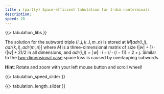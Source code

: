 ```yaml
---
title : (partly) Space-efficient tabulation for 3-dim nonterminals
description:
speed: 20
---
```


{{> tabulation_libs }}

The solution for the subword triple $(i..j,k..l,m..n)$ is stored at $M[adr(i,j),adr(k,l),adr(m,n)]$ where $M$ is a three-dimensional matrix of size $(|w|+1)\cdot(|w|+2) / 2$ in all dimensions, and $adr(i,j) = |w|\cdot i - (i\cdot(i-1)) \div 2 + j$. Similar to the [two-dimensional case](/tabulation_2dim_triangular) space loss is caused by overlapping subwords.

**Hint**: Rotate and zoom with your left mouse button and scroll wheel!


{{> tabulation_speed_slider }}

{{> tabulation_length_slider }}

<script>
Tabulation.prototype.adr = function(i,j) {
	//console.log(i + "," + j + " -> " + (this.len*i - Math.floor((i*(i-1)) / 2) + j));
	return this.len*i - Math.floor((i*(i-1)) / 2) + j;
}

Tabulation.prototype.solve = function(x1,x2,x3,x4,x5,x6,c) {
	this.addCubeDelayed(this.adr(x1,x2), this.adr(x3,x4), this.adr(x5,x6), c);
}

Tabulation.prototype.fill = function() {
	var len = this.len;
	
	var l = (len+1)*(len+2)/2;
	this.addBoundingBox(l,l,l);
	this.addText(0, 0, -2, 0);
	this.addText(l-1, l-1, -2, 0);
	this.addText(0, -1.7, 0, 0);
	this.addText(l-1, -1.7, l-1, 0);
	this.addText(0, -1.7, -2, 0);
	this.addText(l-1, -1.7, -2, l-1);
	
	var c = 0;
	for (var l=0; l<=len; l++) {
		for (var x1=0; x1<=len-l; x1++) {
			var x2 = x1 + l;
			for (var l2=0; l2<=l; l2++) {
				for (var x3=0; x3 <= (l==l2 ? x1 : len-l2); x3++) {
					var x4 = x3 + l2;
					if (x3 >= x2 || x4 <= x1) {
						for (var l3=0; l3 <= l2; l3++) {
							for (var x5=0; x5 <= (l2==l3 ? x3 : len-l3); x5++) {
								var x6 = x5 + l3;
								if ((x3 >= x2 && (x5 >= x4 || x6 <= x1 || (x2 <= x5 && x6 <= x3))) ||
									(x4 <= x1 && (x5 >= x2 || x6 <= x3 || (x4 <= x5 && x6 <= x1))) ) {
									this.solve(x1, x2, x3, x4, x5, x6, c);
									c++;
									if (!(x3 == x5 && x4 == x6)) {
										this.solve(x1, x2, x5, x6, x3, x4, c);
										c++;
									}
									if (!(x1 == x3 && x2 == x4)) {
										this.solve(x3, x4, x1, x2, x5, x6, c);
										c++;
									}
									// this condition probably doesn't catch all duplicates
									if (!(x1 == x3 && x2 == x4 && x3 == x5 && x4 == x6 && x1 == x5 && x2 == x6)) {
										this.solve(x3, x4, x5, x6, x1, x2, c);
										c++;
									}
									// this condition probably doesn't catch all duplicates
									if (!(x1 == x3 && x2 == x4 && x3 == x5 && x4 == x6 && x1 == x5 && x2 == x6)) {
										this.solve(x5, x6, x1, x2, x3, x4, c);
										c++;
									}
									if (!(x1 == x5 && x2 == x6)) {
										this.solve(x5, x6, x3, x4, x1, x2, c);
										c++;
									}
								}
							}
						}
					}
				}
			}
		}
	}
	setTimeout(function(){console.log("subproblems: " + c)}, 100);
}

$(function() {
	var tab = new Tabulation($(".content")[0], $( "#slider" ).slider("value"));
	tab.speed = {{page.speed}};
	tab.fill();
	window.tab = tab;
});
</script>